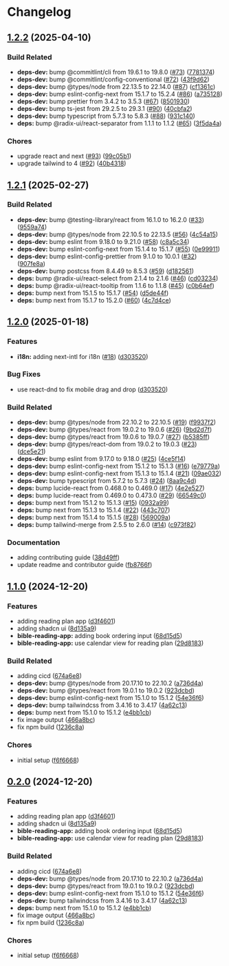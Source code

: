 # Changelog

## [1.2.2](https://github.com/schwannden/faith-toolbox/compare/v1.2.1...v1.2.2) (2025-04-10)


### Build Related

* **deps-dev:** bump @commitlint/cli from 19.6.1 to 19.8.0 ([#73](https://github.com/schwannden/faith-toolbox/issues/73)) ([7781374](https://github.com/schwannden/faith-toolbox/commit/778137484c4321a51bed5217bad2b5a01ccdee46))
* **deps-dev:** bump @commitlint/config-conventional ([#72](https://github.com/schwannden/faith-toolbox/issues/72)) ([43f9d62](https://github.com/schwannden/faith-toolbox/commit/43f9d62c9c221e3b340bf389598684c89e16b143))
* **deps-dev:** bump @types/node from 22.13.5 to 22.14.0 ([#87](https://github.com/schwannden/faith-toolbox/issues/87)) ([cf1361c](https://github.com/schwannden/faith-toolbox/commit/cf1361cc4cbdd88d399574f475464a837492a269))
* **deps-dev:** bump eslint-config-next from 15.1.7 to 15.2.4 ([#86](https://github.com/schwannden/faith-toolbox/issues/86)) ([a735128](https://github.com/schwannden/faith-toolbox/commit/a7351284128db5d40fd13635056344984951e161))
* **deps-dev:** bump prettier from 3.4.2 to 3.5.3 ([#67](https://github.com/schwannden/faith-toolbox/issues/67)) ([8501930](https://github.com/schwannden/faith-toolbox/commit/8501930ef01864bbe61c69adc091cbdc315fd840))
* **deps-dev:** bump ts-jest from 29.2.5 to 29.3.1 ([#90](https://github.com/schwannden/faith-toolbox/issues/90)) ([40cbfa2](https://github.com/schwannden/faith-toolbox/commit/40cbfa20dc330a27ccc56b142af2c2ceb03b214f))
* **deps-dev:** bump typescript from 5.7.3 to 5.8.3 ([#88](https://github.com/schwannden/faith-toolbox/issues/88)) ([931c140](https://github.com/schwannden/faith-toolbox/commit/931c140b96ec064d544d15a15edcff5fa499c8de))
* **deps:** bump @radix-ui/react-separator from 1.1.1 to 1.1.2 ([#65](https://github.com/schwannden/faith-toolbox/issues/65)) ([3f5da4a](https://github.com/schwannden/faith-toolbox/commit/3f5da4af0030db8b6b242f1ac1671fdde9a0c92d))


### Chores

* upgrade react and next ([#93](https://github.com/schwannden/faith-toolbox/issues/93)) ([99c05b1](https://github.com/schwannden/faith-toolbox/commit/99c05b1c5720ae8ff4be1d2379dee2f0e0e9eafd))
* upgrade tailwind to 4 ([#92](https://github.com/schwannden/faith-toolbox/issues/92)) ([40b4318](https://github.com/schwannden/faith-toolbox/commit/40b43181a45c560570787c250603cc50d1bd83a3))

## [1.2.1](https://github.com/schwannden/faith-toolbox/compare/v1.2.0...v1.2.1) (2025-02-27)


### Build Related

* **deps-dev:** bump @testing-library/react from 16.1.0 to 16.2.0 ([#33](https://github.com/schwannden/faith-toolbox/issues/33)) ([9559a74](https://github.com/schwannden/faith-toolbox/commit/9559a7452dc822b8634e0549d027dfa374cb2d7c))
* **deps-dev:** bump @types/node from 22.10.5 to 22.13.5 ([#56](https://github.com/schwannden/faith-toolbox/issues/56)) ([4c54a15](https://github.com/schwannden/faith-toolbox/commit/4c54a1597b98ca3b90f695c498296501f48c637a))
* **deps-dev:** bump eslint from 9.18.0 to 9.21.0 ([#58](https://github.com/schwannden/faith-toolbox/issues/58)) ([c8a5c34](https://github.com/schwannden/faith-toolbox/commit/c8a5c34932e167afe7f2f44dcc98179fcdde9af2))
* **deps-dev:** bump eslint-config-next from 15.1.4 to 15.1.7 ([#55](https://github.com/schwannden/faith-toolbox/issues/55)) ([0e99911](https://github.com/schwannden/faith-toolbox/commit/0e9991139525ba270eae1bc60cc0a493cb61b345))
* **deps-dev:** bump eslint-config-prettier from 9.1.0 to 10.0.1 ([#32](https://github.com/schwannden/faith-toolbox/issues/32)) ([907fe8a](https://github.com/schwannden/faith-toolbox/commit/907fe8a9ffdc75a8d62808964d06dff26674f0ff))
* **deps-dev:** bump postcss from 8.4.49 to 8.5.3 ([#59](https://github.com/schwannden/faith-toolbox/issues/59)) ([d182561](https://github.com/schwannden/faith-toolbox/commit/d182561a114bc041ef4d4b92944a7747041e831e))
* **deps:** bump @radix-ui/react-select from 2.1.4 to 2.1.6 ([#46](https://github.com/schwannden/faith-toolbox/issues/46)) ([cd03234](https://github.com/schwannden/faith-toolbox/commit/cd032348ff462b7b67937ab7c60f346ed6401fb1))
* **deps:** bump @radix-ui/react-tooltip from 1.1.6 to 1.1.8 ([#45](https://github.com/schwannden/faith-toolbox/issues/45)) ([c0b64ef](https://github.com/schwannden/faith-toolbox/commit/c0b64efe2a1b7c202763c824116a42a8a54184ca))
* **deps:** bump next from 15.1.5 to 15.1.7 ([#54](https://github.com/schwannden/faith-toolbox/issues/54)) ([d5de44f](https://github.com/schwannden/faith-toolbox/commit/d5de44f94637f28eb726845cfb5f48b7c643d3d4))
* **deps:** bump next from 15.1.7 to 15.2.0 ([#60](https://github.com/schwannden/faith-toolbox/issues/60)) ([4c7d4ce](https://github.com/schwannden/faith-toolbox/commit/4c7d4ce63f4d5c64423c2f467f2b56a96fb90e9d))

## [1.2.0](https://github.com/schwannden/faith-toolbox/compare/v1.1.0...v1.2.0) (2025-01-18)


### Features

* **i18n:** adding next-intl for i18n ([#18](https://github.com/schwannden/faith-toolbox/issues/18)) ([d303520](https://github.com/schwannden/faith-toolbox/commit/d303520428794f4f068713688ee2d260586c5cba))


### Bug Fixes

* use react-dnd to fix mobile drag and drop ([d303520](https://github.com/schwannden/faith-toolbox/commit/d303520428794f4f068713688ee2d260586c5cba))


### Build Related

* **deps-dev:** bump @types/node from 22.10.2 to 22.10.5 ([#19](https://github.com/schwannden/faith-toolbox/issues/19)) ([f9937f2](https://github.com/schwannden/faith-toolbox/commit/f9937f284425470999ccae31978db12a948aace8))
* **deps-dev:** bump @types/react from 19.0.2 to 19.0.6 ([#26](https://github.com/schwannden/faith-toolbox/issues/26)) ([9bd2d7f](https://github.com/schwannden/faith-toolbox/commit/9bd2d7f62cc95d305c64db92a5da60f73531e425))
* **deps-dev:** bump @types/react from 19.0.6 to 19.0.7 ([#27](https://github.com/schwannden/faith-toolbox/issues/27)) ([b5385ff](https://github.com/schwannden/faith-toolbox/commit/b5385ff6302d3f86c64b64f2ac53e3981980517a))
* **deps-dev:** bump @types/react-dom from 19.0.2 to 19.0.3 ([#23](https://github.com/schwannden/faith-toolbox/issues/23)) ([dce5e21](https://github.com/schwannden/faith-toolbox/commit/dce5e21d3a2dde4737ec3f6b672e48666332373d))
* **deps-dev:** bump eslint from 9.17.0 to 9.18.0 ([#25](https://github.com/schwannden/faith-toolbox/issues/25)) ([4ce5f14](https://github.com/schwannden/faith-toolbox/commit/4ce5f148d33148228fe82076494729f151f8abd4))
* **deps-dev:** bump eslint-config-next from 15.1.2 to 15.1.3 ([#16](https://github.com/schwannden/faith-toolbox/issues/16)) ([e79779a](https://github.com/schwannden/faith-toolbox/commit/e79779af1a83c1d9deab876f6da72fdce253d45f))
* **deps-dev:** bump eslint-config-next from 15.1.3 to 15.1.4 ([#21](https://github.com/schwannden/faith-toolbox/issues/21)) ([09ae032](https://github.com/schwannden/faith-toolbox/commit/09ae0323c8282ab51ae142a529300a3ca118ef8b))
* **deps-dev:** bump typescript from 5.7.2 to 5.7.3 ([#24](https://github.com/schwannden/faith-toolbox/issues/24)) ([8aa9c4d](https://github.com/schwannden/faith-toolbox/commit/8aa9c4d3ea4cdd27dbd6ad6a7f97344d8c16f761))
* **deps:** bump lucide-react from 0.468.0 to 0.469.0 ([#17](https://github.com/schwannden/faith-toolbox/issues/17)) ([4e2e527](https://github.com/schwannden/faith-toolbox/commit/4e2e527d217b56d9a44e09a34a04def641d25f77))
* **deps:** bump lucide-react from 0.469.0 to 0.473.0 ([#29](https://github.com/schwannden/faith-toolbox/issues/29)) ([66549c0](https://github.com/schwannden/faith-toolbox/commit/66549c04f77016697eff3ae7aa91f9fc6782bb14))
* **deps:** bump next from 15.1.2 to 15.1.3 ([#15](https://github.com/schwannden/faith-toolbox/issues/15)) ([0932a99](https://github.com/schwannden/faith-toolbox/commit/0932a995b84f97d4071eb645ba1268584f3ed48a))
* **deps:** bump next from 15.1.3 to 15.1.4 ([#22](https://github.com/schwannden/faith-toolbox/issues/22)) ([443c707](https://github.com/schwannden/faith-toolbox/commit/443c70739af62b2aecfb596e122a5517ebf5c91d))
* **deps:** bump next from 15.1.4 to 15.1.5 ([#28](https://github.com/schwannden/faith-toolbox/issues/28)) ([569009a](https://github.com/schwannden/faith-toolbox/commit/569009a22e35d191682eb387b093de6beac23d22))
* **deps:** bump tailwind-merge from 2.5.5 to 2.6.0 ([#14](https://github.com/schwannden/faith-toolbox/issues/14)) ([c973f82](https://github.com/schwannden/faith-toolbox/commit/c973f8229a1df1db3a3b75cd458dcd8b5504209d))


### Documentation

* adding contributing guide ([38d49ff](https://github.com/schwannden/faith-toolbox/commit/38d49ff56aba88b516aed42e12b9809901ca64cd))
* update readme and contributor guide ([fb8766f](https://github.com/schwannden/faith-toolbox/commit/fb8766f7399cfda5dcf035721b86329eeba71d14))

## [1.1.0](https://github.com/schwannden/faith-toolbox/compare/v1.0.0...v1.1.0) (2024-12-20)


### Features

* adding reading plan app ([d3f4601](https://github.com/schwannden/faith-toolbox/commit/d3f4601b72216b12619b89518baf0fdec21f3b11))
* adding shadcn ui ([8d135a9](https://github.com/schwannden/faith-toolbox/commit/8d135a95bda5dd798434794ff5d0b6b495eab8cc))
* **bible-reading-app:** adding book ordering input ([68d15d5](https://github.com/schwannden/faith-toolbox/commit/68d15d5be92ca10396ada1bf8955651a50e7a9a6))
* **bible-reading-app:** use calendar view for reading plan ([29d8183](https://github.com/schwannden/faith-toolbox/commit/29d8183fe866e0744c043d9c6db9a2cf2d08b45a))


### Build Related

* adding cicd ([674a6e8](https://github.com/schwannden/faith-toolbox/commit/674a6e8f9b9e91ad872a25b2b0b16e12a562d5ee))
* **deps-dev:** bump @types/node from 20.17.10 to 22.10.2 ([a736d4a](https://github.com/schwannden/faith-toolbox/commit/a736d4a6368e2a2438ad05bcd6ffb9218d7d4cde))
* **deps-dev:** bump @types/react from 19.0.1 to 19.0.2 ([923dcbd](https://github.com/schwannden/faith-toolbox/commit/923dcbd526fa0b3d9ec9016d398ef83aba7ef3eb))
* **deps-dev:** bump eslint-config-next from 15.1.0 to 15.1.2 ([54e36f6](https://github.com/schwannden/faith-toolbox/commit/54e36f657132780d7b1dce41f1c60fff3829bf15))
* **deps-dev:** bump tailwindcss from 3.4.16 to 3.4.17 ([4a62c13](https://github.com/schwannden/faith-toolbox/commit/4a62c1386e9a659f1e59a418a66e1a3271ce77b6))
* **deps:** bump next from 15.1.0 to 15.1.2 ([e4bb1cb](https://github.com/schwannden/faith-toolbox/commit/e4bb1cb382dadcf4e59689b192c4de356f635fbc))
* fix image output ([466a8bc](https://github.com/schwannden/faith-toolbox/commit/466a8bc9c78c39edda9f695eb87c7a8889d5cbe3))
* fix npm build ([1236c8a](https://github.com/schwannden/faith-toolbox/commit/1236c8a25c85fe6ef68e745dc389a8765e3be30f))


### Chores

* initial setup ([f6f6668](https://github.com/schwannden/faith-toolbox/commit/f6f6668d1f60e50427c02b21433560d043a4bd05))

## [0.2.0](https://github.com/schwannden/faith-toolbox/compare/v0.1.0...v0.2.0) (2024-12-20)


### Features

* adding reading plan app ([d3f4601](https://github.com/schwannden/faith-toolbox/commit/d3f4601b72216b12619b89518baf0fdec21f3b11))
* adding shadcn ui ([8d135a9](https://github.com/schwannden/faith-toolbox/commit/8d135a95bda5dd798434794ff5d0b6b495eab8cc))
* **bible-reading-app:** adding book ordering input ([68d15d5](https://github.com/schwannden/faith-toolbox/commit/68d15d5be92ca10396ada1bf8955651a50e7a9a6))
* **bible-reading-app:** use calendar view for reading plan ([29d8183](https://github.com/schwannden/faith-toolbox/commit/29d8183fe866e0744c043d9c6db9a2cf2d08b45a))


### Build Related

* adding cicd ([674a6e8](https://github.com/schwannden/faith-toolbox/commit/674a6e8f9b9e91ad872a25b2b0b16e12a562d5ee))
* **deps-dev:** bump @types/node from 20.17.10 to 22.10.2 ([a736d4a](https://github.com/schwannden/faith-toolbox/commit/a736d4a6368e2a2438ad05bcd6ffb9218d7d4cde))
* **deps-dev:** bump @types/react from 19.0.1 to 19.0.2 ([923dcbd](https://github.com/schwannden/faith-toolbox/commit/923dcbd526fa0b3d9ec9016d398ef83aba7ef3eb))
* **deps-dev:** bump eslint-config-next from 15.1.0 to 15.1.2 ([54e36f6](https://github.com/schwannden/faith-toolbox/commit/54e36f657132780d7b1dce41f1c60fff3829bf15))
* **deps-dev:** bump tailwindcss from 3.4.16 to 3.4.17 ([4a62c13](https://github.com/schwannden/faith-toolbox/commit/4a62c1386e9a659f1e59a418a66e1a3271ce77b6))
* **deps:** bump next from 15.1.0 to 15.1.2 ([e4bb1cb](https://github.com/schwannden/faith-toolbox/commit/e4bb1cb382dadcf4e59689b192c4de356f635fbc))
* fix image output ([466a8bc](https://github.com/schwannden/faith-toolbox/commit/466a8bc9c78c39edda9f695eb87c7a8889d5cbe3))
* fix npm build ([1236c8a](https://github.com/schwannden/faith-toolbox/commit/1236c8a25c85fe6ef68e745dc389a8765e3be30f))


### Chores

* initial setup ([f6f6668](https://github.com/schwannden/faith-toolbox/commit/f6f6668d1f60e50427c02b21433560d043a4bd05))
